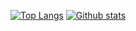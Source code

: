 
[![Top Langs](https://github-readme-stats.vercel.app/api/top-langs/?username=tboltondev&layout=compact&theme=tokyonight&hide_border=true&langs_count=10)](https://github.com/tboltondev)
[![Github stats](https://github-readme-stats.vercel.app/api?username=tboltondev&theme=tokyonight&hide_border=true&line_height=20&show_icons=true&hide_rank=true)](https://github.com/tboltondev)
